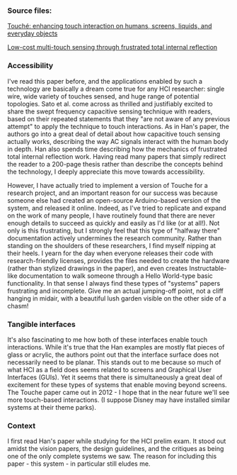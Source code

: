 ### Source files:
[Touché: enhancing touch interaction on humans, screens, liquids, and everyday objects](http://dl.acm.org/citation.cfm?doid=2207676.2207743)

[Low-cost multi-touch sensing through frustrated total internal reflection](http://dl.acm.org/citation.cfm?doid=1095034.1095054)

### Accessibility
I've read this paper before, and the applications enabled by such a technology are basically a dream come true for any HCI researcher: single wire, wide variety of touches sensed, and huge range of potential topologies. Sato et al. come across as thrilled and justifiably excited to share the swept frequency capacitive sensing technique with readers, based on their repeated statements that they "are not aware of any previous attempt" to apply the technique to touch interactions. As in Han's paper, the authors go into a great deal of detail about how capacitive touch sensing actually works, describing the way AC signals interact with the human body in depth. Han also spends time describing how the mechanics of frustrated total internal reflection work. Having read many papers that simply redirect the reader to a 200-page thesis rather than describe the concepts behind the technology, I deeply appreciate this move towards accessibility. 

However, I have actually tried to implement a version of Touche for a research project, and an important reason for our success was because someone else had created an open-source Arduino-based version of the system, and released it online. Indeed, as I've tried to replicate and expand on the work of many people, I have routinely found that there are never enough details to succeed as quickly and easily as I'd like (or at all!). Not only is this frustrating, but I strongly feel that this type of "halfway there" documentation actively undermines the research community. Rather than standing on the shoulders of these researchers, I find myself nipping at their heels. I yearn for the day when everyone releases their code with research-friendly licenses, provides the files needed to create the hardware (rather than stylized drawings in the paper), and even creates Instructable-like documentation to walk someone through a Hello World-type basic functionality. In that sense I always find these types of "systems" papers frustrating and incomplete. Give me an actual jumping-off point, not a cliff hanging in midair, with a beautiful lush garden visible on the other side of a chasm!

### Tangible interfaces
It's also fascinating to me how both of these interfaces enable touch interactions. While it's true that the Han examples are mostly flat pieces of glass or acrylic, the authors point out that the interface surface does not necessarily need to be planar. This stands out to me because so much of what HCI as a field does seems related to screens and Graphical User Interfaces (GUIs). Yet it seems that there is simultaneously a great deal of excitement for these types of systems that enable moving beyond screens. The Touche paper came out in 2012 - I hope that in the near future we'll see more touch-based interactions. (I suppose Disney may have installed similar systems at their theme parks).

### Context
I first read Han's paper while studying for the HCI prelim exam. It stood out amidst the vision papers, the design guidelines, and the critiques as being one of the only complete systems we saw. The reason for including this paper - this system - in particular still eludes me. 
